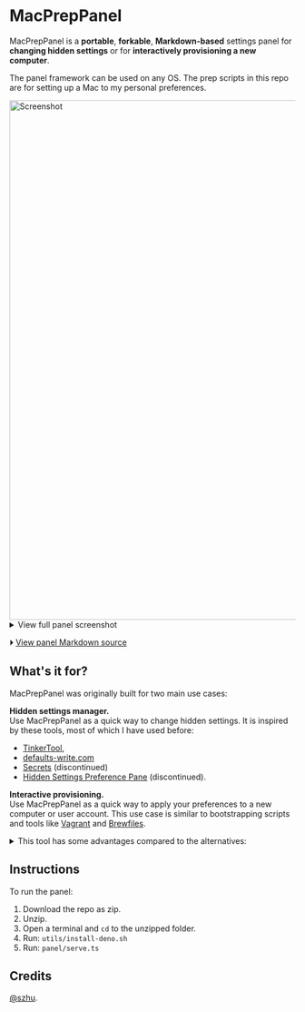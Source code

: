 # MacPrepPanel

MacPrepPanel is a **portable**, **forkable**, **Markdown-based** settings panel
for **changing hidden settings** or for **interactively provisioning a new
computer**.

The panel framework can be used on any OS. The prep scripts in this repo are for
setting up a Mac to my personal preferences.

<img width="915" alt="Screenshot" src="https://user-images.githubusercontent.com/1570168/212289414-13594e26-f651-456d-80c1-1e991b5f7ada.png">

<details><summary>View full panel screenshot</summary>

<img width="780.5" src="https://user-images.githubusercontent.com/1570168/212290018-da76b70f-16d5-431f-af12-01a668b3f2b9.png">

</details>

⏵ [View panel Markdown source](panel/content.md)

## What's it for?

MacPrepPanel was originally built for two main use cases:

**Hidden settings manager.**\
Use MacPrepPanel as a quick way to change hidden settings. It is inspired by these
tools, most of which I have used before:

- [TinkerTool],
- [defaults-write.com]
- [Secrets] (discontinued)
- [Hidden Settings Preference Pane] (discontinued).

[tinkertool]: https://www.bresink.com/osx/TinkerTool.html
[secrets]: https://code.google.com/p/blacktree-secrets/
[defaults-write.com]: http://defaults-write.com/
[hidden settings preference pane]: https://hasseg.org/hiddenSettingsPref/

**Interactive provisioning.**\
Use MacPrepPanel as a quick way to apply your preferences to a new computer or user
account. This use case is similar to bootstrapping scripts and tools like [Vagrant]
and [Brewfiles].

[vagrant]: https://www.vagrantup.com
[brewfiles]: https://github.com/Homebrew/homebrew-bundle

<details>
<summary>This tool has some advantages compared to the alternatives:</summary>

- **Self-contained.** Unlike other similar tools, this tool doesn't require the
  Mac to have Node, the Xcode Command Line Tools, or anything else installed,
  and it won't leave your Mac with anything new installed (except specifically
  what you request). Its only dependency is [Deno](https://deno.land), which is
  installed into the current directory, not any global location, as part of the
  instructions below. This also makes this app easily forkable.

- **Simple source code.** The code for the app is written in HTML/CSS/JS, making
  it easier to maintain than a native app. This also opens up the potential
  other applications, for example adapting this into a website.

- **Graphical!** A bootstrap script is often an all-or-nothing approach. With
  this tool, you can click to toggle just the settings you want. The app is
  designed to be easily explorable, and explains what it does. The design is
  modeled after the upcoming macOS Ventura System Settings app.

- **Markdown fallback.** If the app doesn't work in the future for some reason,
  the content is still easily accessible. Here's
  [the source code for the control panel](panel/content.md) -- it's just a
  Markdown doc listing the commands you can run to toggle each setting!

- **Compatible with interactive commands.** Even though the UI is graphical, all
  commands are run in the terminal where you started the server. This makes it
  have nearly perfect compatibility with anything you would normally run in a
  terminal: If a program needs you to press the cursor keys to make a selection,
  or requires you to input a password, you can do that perfectly well.

</details>

## Instructions

To run the panel:

1. Download the repo as zip.
2. Unzip.
3. Open a terminal and `cd` to the unzipped folder.
4. Run: `utils/install-deno.sh`
5. Run: `panel/serve.ts`

## Credits

[@szhu](https://github.com/szhu).
